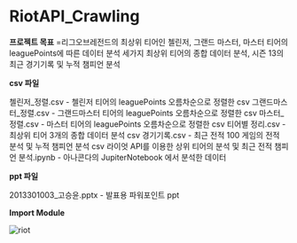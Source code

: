 # RiotAPI_Crawling

 **프로젝트 목표** 
  =리그오브레전드의 최상위 티어인 첼린저, 그랜드 마스터, 마스터 티어의 leaguePoints에 따른 데이터 분석
   세가지 최상위 티어의 종합 데이터 분석, 시즌 13의 최근 경기기록 및 누적 챔피언 분석

 **csv 파일**
 
  첼린저_정렬.csv - 첼린저 티어의 leaguePoints 오름차순으로 정렬한 csv
  그랜드마스터_정렬.csv - 그랜드마스터 티어의 leaguePoints 오름차순으로 정렬한 csv
  마스터_정렬.csv - 마스터 티어의  leaguePoints 오름차순으로 정렬한 csv
  티어별 정리.csv - 최상위 티어 3개의 종합 데이터 분석 csv
  경기기록.csv - 최근 전적 100 게임의 전적 분석 및 누적 챔피언 분석 csv
  라이엇 API를 이용한 상위 티어의 분석 및 최근 전적 챔피언 분석.ipynb - 아나콘다의 JupiterNotebook 에서 분석한 데이터
  
 **ppt 파일**
 
  2013301003_고승윤.pptx - 발표용 파워포인트  ppt


 **Import Module**
 
![riot](https://user-images.githubusercontent.com/40010002/71067419-d4bb5500-21b7-11ea-9c73-4509bf5a545f.png)

